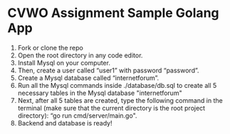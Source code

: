 # CVWO Assignment Sample Golang App
1. Fork or clone the repo
2. Open the root directory in any code editor. 
3. Install Mysql on your computer. 
4. Then, create a user called “user1” with password “password”.
5. Create a Mysql database called “internetforum”. 
6. Run all the Mysql commands inside ./database/db.sql to create all 5 necessary tables in the Mysql database "internetforum"
7. Next, after all 5 tables are created, type the following command in the terminal (make sure that the current directory is the root project directory): “go run cmd/server/main.go".
8. Backend and database is ready!